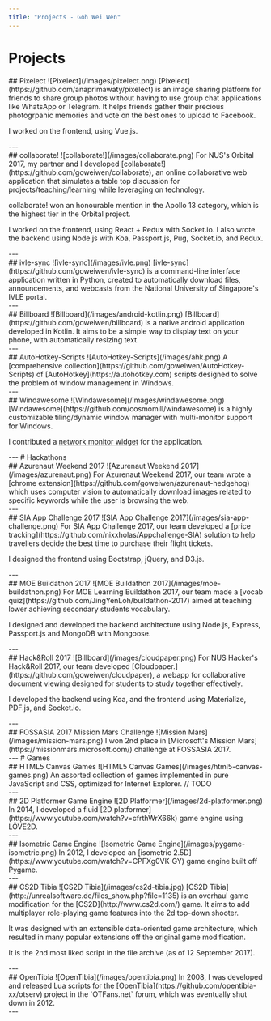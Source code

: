 ```yaml
---
title: "Projects - Goh Wei Wen"
---
```


# Projects

<div>
## Pixelect
![Pixelect](/images/pixelect.png)
[Pixelect](https://github.com/anaprimawaty/pixelect) is an image sharing platform for friends to share group photos without having to use group chat applications like WhatsApp or Telegram. It helps friends gather their precious photogrpahic memories and vote on the best ones to upload to Facebook.

I worked on the frontend, using Vue.js.
</div>
---
<div>
## collaborate!
![collaborate!](/images/collaborate.png)
For NUS's Orbital 2017, my partner and I developed [collaborate!](https://github.com/goweiwen/collaborate), an online collaborative web application that simulates a table top discussion for projects/teaching/learning while leveraging on technology.

collaborate! won an honourable mention in the Apollo 13 category, which is the highest tier in the Orbital project.

I worked on the frontend, using React + Redux with Socket.io. I also wrote the backend using Node.js with Koa, Passport.js, Pug, Socket.io, and Redux.
</div>
---
<div>
## ivle-sync
![ivle-sync](/images/ivle.png)
[ivle-sync](https://github.com/goweiwen/ivle-sync) is a command-line interface application written in Python, created to automatically download files, announcements, and webcasts from the National University of Singapore's IVLE portal.
</div>
---
<div>
## Billboard
![Billboard](/images/android-kotlin.png)
[Billboard](https://github.com/goweiwen/billboard) is a native android application developed in Kotlin. It aims to be a simple way to display text on your phone, with automatically resizing text.
</div>
---
<div>
## AutoHotkey-Scripts
![AutoHotkey-Scripts](/images/ahk.png)
A [comprehensive collection](https://github.com/goweiwen/AutoHotkey-Scripts) of [AutoHotkey](https://autohotkey.com) scripts designed to solve the problem of window management in Windows.
</div>
---
<div>
## Windawesome
![Windawesome](/images/windawesome.png)
[Windawesome](https://github.com/cosmomill/windawesome) is a highly customizable tiling/dynamic window manager with multi-monitor support for Windows.

I contributed a [network monitor widget](https://github.com/cosmomill/windawesome/blob/master/CONTRIBUTORS.txt) for the application.
</div>
---
# Hackathons

<div>
## Azurenaut Weekend 2017
![Azurenaut Weekend 2017](/images/azurenaut.png)
For Azurenaut Weekend 2017, our team wrote a [chrome extension](https://github.com/goweiwen/azurenaut-hedgehog) which uses computer vision to automatically download images related to specific keywords while the user is browsing the web.
</div>
---
<div>
## SIA App Challenge 2017
![SIA App Challenge 2017](/images/sia-app-challenge.png)
For SIA App Challenge 2017, our team developed a [price tracking](https://github.com/nixxholas/Appchallenge-SIA) solution to help travellers decide the best time to purchase their flight tickets.

I designed the frontend using Bootstrap, jQuery, and D3.js.
</div>
---
<div>
## MOE Buildathon 2017
![MOE Buildathon 2017](/images/moe-buildathon.png)
For MOE Learning Buildathon 2017, our team made a [vocab quiz](https://github.com/JingYenLoh/buildathon-2017) aimed at teaching lower achieving secondary students vocabulary.

I designed and developed the backend architecture using Node.js, Express, Passport.js and MongoDB with Mongoose.
</div>
---
<div>
## Hack&Roll 2017
![Billboard](/images/cloudpaper.png)
For NUS Hacker's Hack&Roll 2017, our team developed [Cloudpaper.](https://github.com/goweiwen/cloudpaper), a webapp for collaborative document viewing designed for students to study together effectively.

I developed the backend using Koa, and the frontend using Materialize, PDF.js, and Socket.io.
</div>
---
<div>
## FOSSASIA 2017 Mission Mars Challenge
![Mission Mars](/images/mission-mars.png)
I won 2nd place in [Microsoft's Mission Mars](https://missionmars.microsoft.com/) challenge at FOSSASIA 2017.
</div>
---
# Games

<div>
## HTML5 Canvas Games
![HTML5 Canvas Games](/images/html5-canvas-games.png)
An assorted collection of games implemented in pure JavaScript and CSS, optimized for Internet Explorer.
// TODO
</div>
---
<div>
## 2D Platformer Game Engine
![2D Platformer](/images/2d-platformer.png)
In 2014, I developed a fluid [2D platformer](https://www.youtube.com/watch?v=cfrthWrX66k) game engine using LÖVE2D.
</div>
---
<div>
## Isometric Game Engine
![Isometric Game Engine](/images/pygame-isometric.png)
In 2012, I developed an [isometric 2.5D](https://www.youtube.com/watch?v=CPFXg0VK-GY) game engine built off Pygame.
</div>
---
<div>
## CS2D Tibia
![CS2D Tibia](/images/cs2d-tibia.jpg)
[CS2D Tibia](http://unrealsoftware.de/files_show.php?file=1135) is an overhaul game modification for the [CS2D](http://www.cs2d.com/) game. It aims to add multiplayer role-playing game features into the 2d top-down shooter.

It was designed with an extensible data-oriented game architecture, which resulted in many popular extensions off the original game modification.

It is the 2nd most liked script in the file archive (as of 12 September 2017).
</div>
---
<div>
## OpenTibia
![OpenTibia](/images/opentibia.png)
In 2008, I was developed and released Lua scripts for the [OpenTibia](https://github.com/opentibia-xx/otserv) project in the `OTFans.net` forum, which was eventually shut down in 2012.
</div>
---
